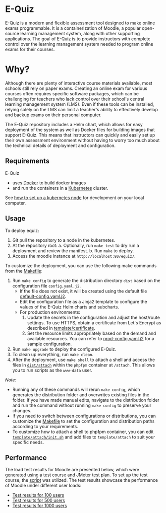 # E-Quiz

E-Quiz is a modern and flexible assessment tool designed to make online exams programmable. It is a containerization of Moodle, a popular open-source learning management system, along with other supporting applications. The goal of E-Quiz is to provide instructors with complete control over the learning management system needed to program online exams for their courses. 

# Why?

Although there are plenty of interactive course materials available, most schools still rely on paper exams. Creating an online exam for various courses often requires specific software packages, which can be challenging for teachers who lack control over their school's central learning management system (LMS). Even if these tools can be installed, relying solely on the LMS can limit a teacher's ability to effectively develop and backup exams on their personal computer.

The E-Quiz repository includes a Helm chart, which allows for easy deployment of the system as well as Docker files for building images that support E-Quiz. This means that instructors can quickly and easily set up their own assessment environment without having to worry too much about the technical details of deployment and configuration.

## Requirements

E-Quiz

- uses [Docker](node/k8s/README.md) to build docker images
- and run the containers in a [Kubernetes](node/k8s/README.md) cluster.

See [how to set up a kubernetes node](node/README.md) for development on your local computer.

## Usage

To deploy equiz:

1. Git pull the repository to a node in the kubernetes.
2. At the repository root:
    a. Optionally, run `make test` to dry run a deployment and review the manifest.
    b. Run `make` to deploy.
3. Access the moodle instance at `http://localhost:80/equiz/`.

To customize the deployment, you can use the following make commands from the [Makefile](Makefile):

1. Run `make config` to generate the distribution directory `dist` based on the configuration file `config.yaml.j2`.
    - If the file does not exist, it will be created using the default file [default-config.yaml.j2](default-config.yaml.j2).
    - Edit the configuration file as a Jinja2 template to configure the values of the E-Quiz Helm charts and subcharts.
    - For production environments:
        1. Update the secrets in the configuration and adjust the host/route settings. To use HTTPS, obtain a certificate from Let's Encrypt as described in [template/certificate](template/certificate).
        2. Set the resource limits appropriately based on the demand and available resources. You can refer to [prod-config.yaml.j2](prod-config.yaml.j2) for a sample configuration.
2. Run `make upgrade` to deploy the configured E-Quiz.
3. To clean up everything, run `make clean`.
4. After the deployment, use `make shell` to attach a shell and access the files in [`dist/attach`](template/attach) within the `phpfpm` container at `/attach`. This allows you to run scripts as the `www-data` user.

*Note:*
- Running any of these commands will rerun `make config`, which generates the distribution folder and overwrites existing files in the folder. If you have made manual edits, navigate to the distribution folder and run the command without running `make config` to preserve your changes.
- If you need to switch between configurations or distributions, you can customize the [Makefile](Makefile) to set the configuration and distribution paths according to your requirements.
- To customize how to attach a shell to phpfpm container, you can edit [`template/attach/init.sh`](template/attach/init.sh) and add files to `template/attach` to suit your specific needs.

## Performance

The load test results for Moodle are presented below, which were generated using a test course and JMeter test plan. To set up the test course, the [script](template/sbin/setup_testcourse.sh.j2) was utilized. The test results showcase the performance of Moodle under different user loads:

- [Test results for 100 users](https://ccha23.github.io/e-quiz/100_1)
- [Test results for 500 users](https://ccha23.github.io/e-quiz/500_1)
- [Test results for 1000 users](https://ccha23.github.io/e-quiz/1000_1)